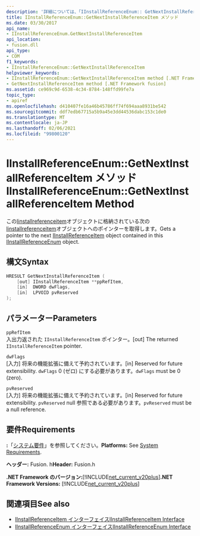 ```yaml
---
description: '詳細については、「IInstallReferenceEnum:: GetNextInstallReferenceItem メソッド」を参照してください。'
title: IInstallReferenceEnum::GetNextInstallReferenceItem メソッド
ms.date: 03/30/2017
api_name:
- IInstallReferenceEnum.GetNextInstallReferenceItem
api_location:
- fusion.dll
api_type:
- COM
f1_keywords:
- IInstallReferenceEnum::GetNextInstallReferenceItem
helpviewer_keywords:
- IInstallReferenceEnum::GetNextInstallReferenceItem method [.NET Framework fusion]
- GetNextInstallReferenceItem method [.NET Framework fusion]
ms.assetid: ce969c9d-6538-4c34-8784-148ffd99fe7a
topic_type:
- apiref
ms.openlocfilehash: d410407fe16a46b45786ff74f694aaa8931be542
ms.sourcegitcommit: ddf7edb67715a5b9a45e3dd44536dabc153c1de0
ms.translationtype: MT
ms.contentlocale: ja-JP
ms.lasthandoff: 02/06/2021
ms.locfileid: "99800120"
---
```

# <a name="iinstallreferenceenumgetnextinstallreferenceitem-method"></a><span data-ttu-id="0597e-103">IInstallReferenceEnum::GetNextInstallReferenceItem メソッド</span><span class="sxs-lookup"><span data-stu-id="0597e-103">IInstallReferenceEnum::GetNextInstallReferenceItem Method</span></span>

<span data-ttu-id="0597e-104">この[Iinstallreferenceitem](iinstallreferenceenum-interface.md)オブジェクトに格納されている次の[Iinstallreferenceitem](iinstallreferenceitem-interface.md)オブジェクトへのポインターを取得します。</span><span class="sxs-lookup"><span data-stu-id="0597e-104">Gets a pointer to the next [IInstallReferenceItem](iinstallreferenceitem-interface.md) object contained in this [IInstallReferenceEnum](iinstallreferenceenum-interface.md) object.</span></span>  
  
## <a name="syntax"></a><span data-ttu-id="0597e-105">構文</span><span class="sxs-lookup"><span data-stu-id="0597e-105">Syntax</span></span>  
  
```cpp  
HRESULT GetNextInstallReferenceItem (  
    [out] IInstallReferenceItem **ppRefItem,  
    [in]  DWORD dwFlags,  
    [in]  LPVOID pvReserved  
);  
```  
  
## <a name="parameters"></a><span data-ttu-id="0597e-106">パラメーター</span><span class="sxs-lookup"><span data-stu-id="0597e-106">Parameters</span></span>  

 `ppRefItem`  
 <span data-ttu-id="0597e-107">入出力返された `IInstallReferenceItem` ポインター。</span><span class="sxs-lookup"><span data-stu-id="0597e-107">[out] The returned `IInstallReferenceItem` pointer.</span></span>  
  
 `dwFlags`  
 <span data-ttu-id="0597e-108">[入力] 将来の機能拡張に備えて予約されています。</span><span class="sxs-lookup"><span data-stu-id="0597e-108">[in] Reserved for future extensibility.</span></span> <span data-ttu-id="0597e-109">`dwFlags` 0 (ゼロ) にする必要があります。</span><span class="sxs-lookup"><span data-stu-id="0597e-109">`dwFlags` must be 0 (zero).</span></span>  
  
 `pvReserved`  
 <span data-ttu-id="0597e-110">[入力] 将来の機能拡張に備えて予約されています。</span><span class="sxs-lookup"><span data-stu-id="0597e-110">[in] Reserved for future extensibility.</span></span> <span data-ttu-id="0597e-111">`pvReserved` null 参照である必要があります。</span><span class="sxs-lookup"><span data-stu-id="0597e-111">`pvReserved` must be a null reference.</span></span>  
  
## <a name="requirements"></a><span data-ttu-id="0597e-112">要件</span><span class="sxs-lookup"><span data-stu-id="0597e-112">Requirements</span></span>  

 <span data-ttu-id="0597e-113">**:**「[システム要件](../../get-started/system-requirements.md)」を参照してください。</span><span class="sxs-lookup"><span data-stu-id="0597e-113">**Platforms:** See [System Requirements](../../get-started/system-requirements.md).</span></span>  
  
 <span data-ttu-id="0597e-114">**ヘッダー:** Fusion. h</span><span class="sxs-lookup"><span data-stu-id="0597e-114">**Header:** Fusion.h</span></span>  
  
 <span data-ttu-id="0597e-115">**.NET Framework のバージョン:**[!INCLUDE[net_current_v20plus](../../../../includes/net-current-v20plus-md.md)]</span><span class="sxs-lookup"><span data-stu-id="0597e-115">**.NET Framework Versions:** [!INCLUDE[net_current_v20plus](../../../../includes/net-current-v20plus-md.md)]</span></span>  
  
## <a name="see-also"></a><span data-ttu-id="0597e-116">関連項目</span><span class="sxs-lookup"><span data-stu-id="0597e-116">See also</span></span>

- [<span data-ttu-id="0597e-117">IInstallReferenceItem インターフェイス</span><span class="sxs-lookup"><span data-stu-id="0597e-117">IInstallReferenceItem Interface</span></span>](iinstallreferenceitem-interface.md)
- [<span data-ttu-id="0597e-118">IInstallReferenceEnum インターフェイス</span><span class="sxs-lookup"><span data-stu-id="0597e-118">IInstallReferenceEnum Interface</span></span>](iinstallreferenceenum-interface.md)
